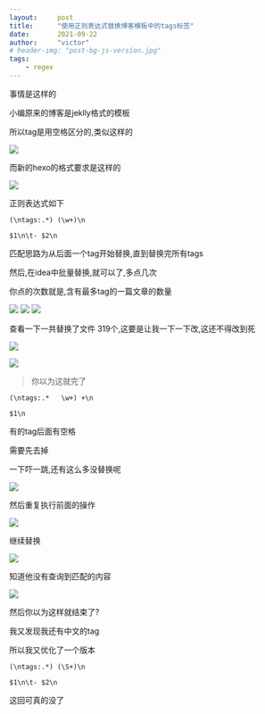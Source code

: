 ```yaml
---
layout:     post
title:      "使用正则表达式替换博客模板中的tags标签"
date:       2021-09-22
author:     "victor"
# header-img: "post-bg-js-version.jpg"
tags:
    - regex
---
```



事情是这样的

小编原来的博客是jeklly格式的模板

所以tag是用空格区分的,类似这样的

![](QQ截图20210305231310.png)



而新的hexo的格式要求是这样的

![](QQ截图20210305231321.png)


正则表达式如下


```
(\ntags:.*) (\w+)\n
```

```
$1\n\t- $2\n
```

匹配思路为从后面一个tag开始替换,直到替换完所有tags

然后,在idea中批量替换,就可以了,多点几次

你点的次数就是,含有最多tag的一篇文章的数量

![](微信图片_20210305231151.png)
![](微信图片_20210305231157.png)
![](微信图片_20210305231203.png)


查看一下一共替换了文件 319个,这要是让我一下一下改,这还不得改到死


![](微信图片_20210305231837.jpg)


![](QQ截图20210305231125.png)


> 你以为这就完了
>

```
(\ntags:.*   \w+) +\n
```



```
$1\n
```
有的tag后面有空格

需要先去掉

一下吓一跳,还有这么多没替换呢

![](QQ截图20210305232555.png)

然后重复执行前面的操作

![](QQ截图20210305232828.png)

继续替换


![](QQ截图20210305232850.png)

知道他没有查询到匹配的内容

![](QQ截图20210305232915.png)

然后你以为这样就结束了?

我又发现我还有中文的tag


所以我又优化了一个版本



```
(\ntags:.*) (\S+)\n
```

```
$1\n\t- $2\n
```

这回可真的没了
